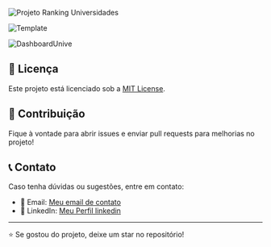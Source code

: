 ![Projeto Ranking Universidades](https://github.com/user-attachments/assets/3c98d81d-58ef-4613-a7e9-62d89bbc730c)

![Template](https://github.com/user-attachments/assets/2f3761c4-88fa-435c-9fed-9b1080912602)

![DashboardUnive](https://github.com/user-attachments/assets/f387896b-8dc4-4521-b044-bcafaefa6448)


<h2>📄 Licença</h2>
<p>Este projeto está licenciado sob a <a href="LICENSE">MIT License</a>.</p>
    
<h2>🤝 Contribuição</h2>

<p>Fique à vontade para abrir issues e enviar pull requests para melhorias no projeto!</p>
    
<h2>📞 Contato</h2>
<p>Caso tenha dúvidas ou sugestões, entre em contato:</p>
<ul>
    <li>📧 Email: <a href="mailto:santossilvahenrygabriel58@gmail.com">Meu email de contato</a></li>
    <li>🔗 LinkedIn: <a href="www.linkedin.com/in/henry-gabriel-santos-silva-6ba776209">Meu Perfil linkedin</a></li>
</ul>
    
<hr>
    
<p>⭐ Se gostou do projeto, deixe um star no repositório!</p>
